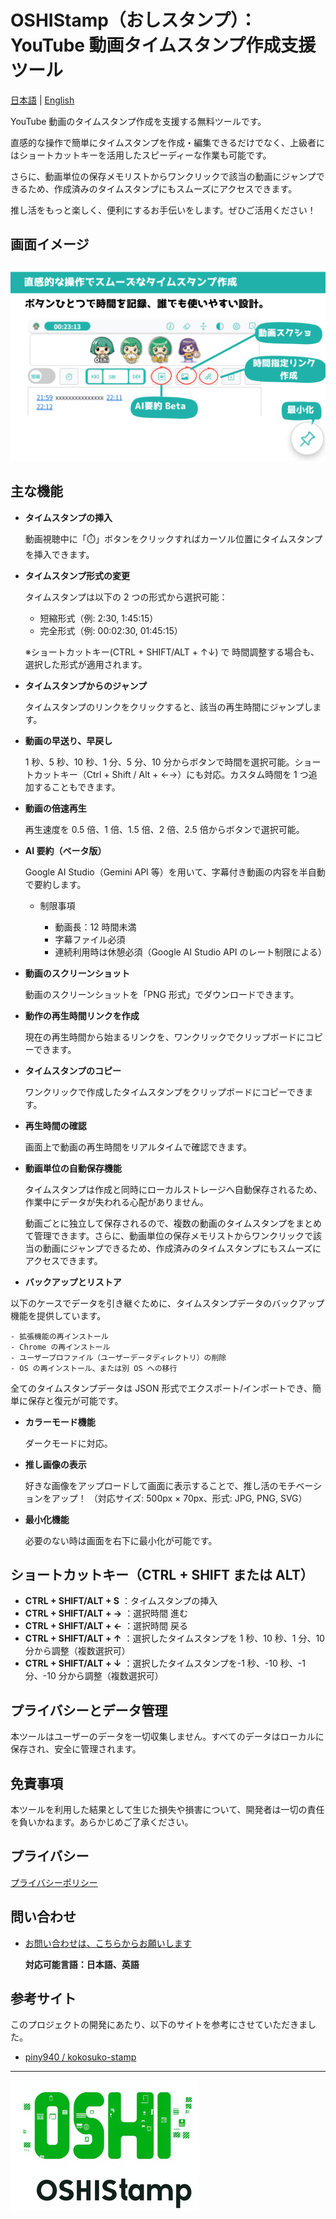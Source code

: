 # OSHIStamp（おしスタンプ）：YouTube 動画タイムスタンプ作成支援ツール

[日本語](README.md) | [English](README-EN.md)

YouTube 動画のタイムスタンプ作成を支援する無料ツールです。

直感的な操作で簡単にタイムスタンプを作成・編集できるだけでなく、上級者にはショートカットキーを活用したスピーディーな作業も可能です。

さらに、動画単位の保存メモリストからワンクリックで該当の動画にジャンプできるため、作成済みのタイムスタンプにもスムーズにアクセスできます。

推し活をもっと楽しく、便利にするお手伝いをします。ぜひご活用ください！

## 画面イメージ

![alt text](./images/image-screen.png)

## 主な機能

- **タイムスタンプの挿入**

  動画視聴中に「⏱️」ボタンをクリックすればカーソル位置にタイムスタンプを挿入できます。

- **タイムスタンプ形式の変更**

  タイムスタンプは以下の 2 つの形式から選択可能：

  - 短縮形式（例: 2:30, 1:45:15）
  - 完全形式（例: 00:02:30, 01:45:15）

  ※ショートカットキー(CTRL + SHIFT/ALT + ↑↓) で 時間調整する場合も、選択した形式が適用されます。

- **タイムスタンプからのジャンプ**

  タイムスタンプのリンクをクリックすると、該当の再生時間にジャンプします。

- **動画の早送り、早戻し**

  1 秒、5 秒、10 秒、1 分、5 分、10 分からボタンで時間を選択可能。ショートカットキー（Ctrl + Shift / Alt + ←→）にも対応。カスタム時間を 1 つ追加することもできます。

- **動画の倍速再生**

  再生速度を 0.5 倍、1 倍、1.5 倍、2 倍、2.5 倍からボタンで選択可能。

- **AI 要約（ベータ版）**

  Google AI Studio（Gemini API 等）を用いて、字幕付き動画の内容を半自動で要約します。

  - 制限事項

    - 動画長：12 時間未満
    - 字幕ファイル必須
    - 連続利用時は休憩必須（Google AI Studio API のレート制限による）

- **動画のスクリーンショット**

  動画のスクリーンショットを「PNG 形式」でダウンロードできます。

- **動作の再生時間リンクを作成**

  現在の再生時間から始まるリンクを、ワンクリックでクリップボードにコピーできます。

- **タイムスタンプのコピー**

  ワンクリックで作成したタイムスタンプをクリップボードにコピーできます。

- **再生時間の確認**

  画面上で動画の再生時間をリアルタイムで確認できます。

- **動画単位の自動保存機能**

  タイムスタンプは作成と同時にローカルストレージへ自動保存されるため、作業中にデータが失われる心配がありません。

  動画ごとに独立して保存されるので、複数の動画のタイムスタンプをまとめて管理できます。さらに、動画単位の保存メモリストからワンクリックで該当の動画にジャンプできるため、作成済みのタイムスタンプにもスムーズにアクセスできます。

- **バックアップとリストア**

以下のケースでデータを引き継ぐために、タイムスタンプデータのバックアップ機能を提供しています。

    - 拡張機能の再インストール
    - Chrome の再インストール
    - ユーザープロファイル（ユーザーデータディレクトリ）の削除
    - OS の再インストール、または別 OS への移行

全てのタイムスタンプデータは JSON 形式でエクスポート/インポートでき、簡単に保存と復元が可能です。

- **カラーモード機能**

  ダークモードに対応。

- **推し画像の表示**

  好きな画像をアップロードして画面に表示することで、推し活のモチベーションをアップ！
  （対応サイズ: 500px × 70px、形式: JPG, PNG, SVG）

- **最小化機能**

  必要のない時は画面を右下に最小化が可能です。

## ショートカットキー（CTRL + SHIFT または ALT）

- **CTRL + SHIFT/ALT + S** ：タイムスタンプの挿入
- **CTRL + SHIFT/ALT + →** ：選択時間 進む
- **CTRL + SHIFT/ALT + ←** ：選択時間 戻る
- **CTRL + SHIFT/ALT + ↑** ：選択したタイムスタンプを 1 秒、10 秒、1 分、10 分から調整（複数選択可）
- **CTRL + SHIFT/ALT + ↓** ：選択したタイムスタンプを-1 秒、-10 秒、-1 分、-10 分から調整（複数選択可）

## プライバシーとデータ管理

本ツールはユーザーのデータを一切収集しません。すべてのデータはローカルに保存され、安全に管理されます。

## 免責事項

本ツールを利用した結果として生じた損失や損害について、開発者は一切の責任を負いかねます。あらかじめご了承ください。

## プライバシー

[プライバシーポリシー](https://takanori-azegami-jp.github.io/OSHIStamp-docs/)

## 問い合わせ

- [お問い合わせは、こちらからお願いします](https://github.com/takanori-azegami-jp/OSHIStamp-docs/issues)

  **対応可能言語：日本語、英語**

## 参考サイト

このプロジェクトの開発にあたり、以下のサイトを参考にさせていただきました。

- [piny940 / kokosuko-stamp](https://github.com/piny940/kokosuko-stamp)

---

![alt text](./images/image-logo.png)
